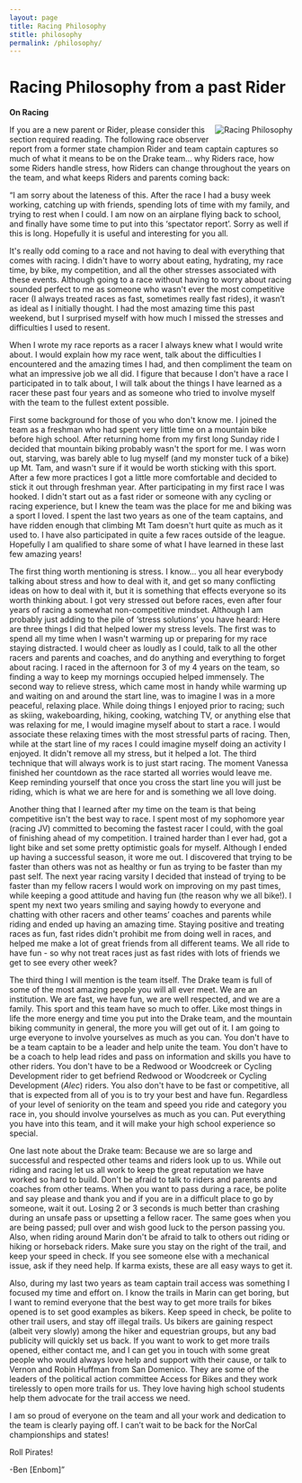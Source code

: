 ```yaml
---
layout: page
title: Racing Philosophy
stitle: philosophy
permalink: /philosophy/
---
```


# Racing Philosophy from a past Rider

**On Racing**

<img src="{{site.baseurl}}/images/philosophy.jpg" align="right" alt="Racing Philosophy" style="margin: 0 0 10px 10px;">
If you are a new parent or Rider, please consider this section required reading.  The following race observer report from a former state champion Rider and team captain captures so much of what it means to be on the Drake team… why Riders race, how some Riders handle stress, how Riders can change throughout the years on the team, and what keeps Riders and parents coming back:

“I am sorry about the lateness of this. After the race I had a busy week working, catching up with friends, spending lots of time with my family, and trying to rest when I could. I am now on an airplane flying back to school, and finally have some time to put into this ‘spectator report’. Sorry as well if this is long. Hopefully it is useful and interesting for you all.

It's really odd coming to a race and not having to deal with everything that comes with racing. I didn't have to worry about eating, hydrating, my race time, by bike, my competition, and all the other stresses associated with these events. Although going to a race without having to worry about racing sounded perfect to me as someone who wasn't ever the most competitive racer (I always treated races as fast, sometimes really fast rides), it wasn’t as ideal as I initially thought. I had the most amazing time this past weekend, but I surprised myself with how much I missed the stresses and difficulties I used to resent.

When I wrote my race reports as a racer I always knew what I would write about. I would explain how my race went, talk about the difficulties I encountered and the amazing times I had, and then compliment the team on what an impressive job we all did. I figure that because I don't have a race I participated in to talk about, I will talk about the things I have learned as a racer these past four years and as someone who tried to involve myself with the team to the fullest extent possible.

First some background for those of you who don't know me. I joined the team as a freshman who had spent very little time on a mountain bike before high school. After returning home from my first long Sunday ride I decided that mountain biking probably wasn't the sport for me. I was worn out, starving, was barely able to lug myself (and my monster tuck of a bike) up Mt. Tam, and wasn't sure if it would be worth sticking with this sport. After a few more practices I got a little more comfortable and decided to stick it out through freshman year. After participating in my first race I was hooked. I didn't start out as a fast rider or someone with any cycling or racing experience, but I knew the team was the place for me and biking was a sport I loved. I spent the last two years as one of the team captains, and have ridden enough that climbing Mt Tam doesn't hurt quite as much as it used to. I have also participated in quite a few races outside of the league. Hopefully I am qualified to share some of what I have learned in these last few amazing years!

The first thing worth mentioning is stress. I know… you all hear everybody talking about stress and how to deal with it, and get so many conflicting ideas on how to deal with it, but it is something that effects everyone so its worth thinking about. I got very stressed out before races, even after four years of racing a somewhat non-competitive mindset. Although I am probably just adding to the pile of ‘stress solutions’ you have heard: Here are three things I did that helped lower my stress levels. The first was to spend all my time when I wasn't warming up or preparing for my race staying distracted. I would cheer as loudly as I could, talk to all the other racers and parents and coaches, and do anything and everything to forget about racing. I raced in the afternoon for 3 of my 4 years on the team, so finding a way to keep my mornings occupied helped immensely. The second way to relieve stress, which came most in handy while warming up and waiting on and around the start line, was to imagine I was in a more peaceful, relaxing place. While doing things I enjoyed prior to racing; such as skiing, wakeboarding, hiking, cooking, watching TV, or anything else that was relaxing for me, I would imagine myself about to start a race. I would associate these relaxing times with the most stressful parts of racing. Then, while at the start line of my races I could imagine myself doing an activity I enjoyed. It didn't remove all my stress, but it helped a lot. The third technique that will always work is to just start racing. The moment Vanessa finished her countdown as the race started all worries would leave me. Keep reminding yourself that once you cross the start line you will just be riding, which is what we are here for and is something we all love doing.

Another thing that I learned after my time on the team is that being competitive isn't the best way to race. I spent most of my sophomore year (racing JV) committed to becoming the fastest racer I could, with the goal of finishing ahead of my competition. I trained harder than I ever had, got a light bike and set some pretty optimistic goals for myself. Although I ended up having a successful season, it wore me out. I discovered that trying to be faster than others was not as healthy or fun as trying to be faster than my past self. The next year racing varsity I decided that instead of trying to be faster than my fellow racers I would work on improving on my past times, while keeping a good attitude and having fun (the reason why we all bike!). I spent my next two years smiling and saying howdy to everyone and chatting with other racers and other teams’ coaches and parents while riding and ended up having an amazing time. Staying positive and treating races as fun, fast rides didn't prohibit me from doing well in races, and helped me make a lot of great friends from all different teams. We all ride to have fun - so why not treat races just as fast rides with lots of friends we get to see every other week?

The third thing I will mention is the team itself. The Drake team is full of some of the most amazing people you will all ever meet. We are an institution. We are fast, we have fun, we are well respected, and we are a family. This sport and this team have so much to offer. Like most things in life the more energy and time you put into the Drake team, and the mountain biking community in general, the more you will get out of it. I am going to urge everyone to involve yourselves as much as you can. You don't have to be a team captain to be a leader and help unite the team. You don't have to be a coach to help lead rides and pass on information and skills you have to other riders. You don't have to be a Redwood or Woodcreek or Cycling Development rider to get befriend Redwood or Woodcreek or Cycling Development (*Alec*) riders.  You also don't have to be fast or competitive, all that is expected from all of you is to try your best and have fun. Regardless of your level of seniority on the team and speed you ride and category you race in, you should involve yourselves as much as you can. Put everything you have into this team, and it will make your high school experience so special.

One last note about the Drake team: Because we are so large and successful and respected other teams and riders look up to us. While out riding and racing let us all work to keep the great reputation we have worked so hard to build. Don't be afraid to talk to riders and parents and coaches from other teams. When you want to pass during a race, be polite and say please and thank you and if you are in a difficult place to go by someone, wait it out. Losing 2 or 3 seconds is much better than crashing during an unsafe pass or upsetting a fellow racer. The same goes when you are being passed; pull over and wish good luck to the person passing you. Also, when riding around Marin don't be afraid to talk to others out riding or hiking or horseback riders. Make sure you stay on the right of the trail, and keep your speed in check. If you see someone else with a mechanical issue, ask if they need help. If karma exists, these are all easy ways to get it.

Also, during my last two years as team captain trail access was something I focused my time and effort on. I know the trails in Marin can get boring, but I want to remind everyone that the best way to get more trails for bikes opened is to set good examples as bikers. Keep speed in check, be polite to other trail users, and stay off illegal trails. Us bikers are gaining respect (albeit very slowly) among the hiker and equestrian groups, but any bad publicity will quickly set us back. If you want to work to get more trails opened, either contact me, and I can get you in touch with some great people who would always love help and support with their cause, or talk to Vernon and Robin Huffman from San Domenico. They are some of the leaders of the political action committee Access for Bikes and they work tirelessly to open more trails for us. They love having high school students help them advocate for the trail access we need.

I am so proud of everyone on the team and all your work and dedication to the team is clearly paying off. I can’t wait to be back for the NorCal championships and states!

Roll Pirates!

-Ben [Enbom]”

